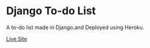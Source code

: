 # Django To-do List

A to-do list made in Django.and Deployed using Heroku.

[Live Site](https://my-app-in-django-c70d500a8e0b.herokuapp.com/)
